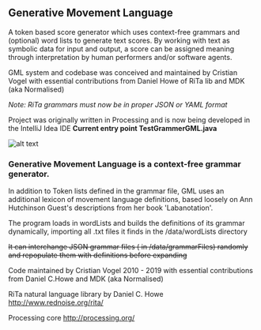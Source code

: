 ## Generative Movement Language


A token based score generator which uses context-free grammars and (optional) word lists to generate text scores. By working with text as symbolic data for input and output, a score can be assigned meaning through interpretation by human performers and/or software agents.

GML system and codebase was conceived and maintained by Cristian Vogel with essential contributions from Daniel Howe of RiTa lib and MDK (aka Normalised)

*Note: RiTa grammars must now be in proper JSON or YAML format*

Project was originally written in Processing
and is now being developed in the IntelliJ Idea IDE
**Current entry point TestGrammerGML.java**

![alt text](https://www.cristianvogel.com/publicimage/generatedRitualsExample.png "Example output")


### Generative Movement Language is a context-free grammar generator.

In addition to Token lists defined in the grammar file, GML uses an additional lexicon of movement language definitions, based loosely on Ann Hutchinson Guest's descriptions from her book 'Labanotation'.

The program loads in wordLists and builds the definitions of its grammar
dynamically, importing all .txt files it finds in the /data/wordLists directory

~~It can interchange JSON grammar files ( in /data/grammarFiles) randomly and repopulate them with definitions before expanding~~

Code maintained by Cristian Vogel 2010 - 2019 with essential contributions from Daniel C.Howe and MDK (aka Normalised)

RiTa natural language library by Daniel C. Howe http://www.rednoise.org/rita/

Processing core http://processing.org/
